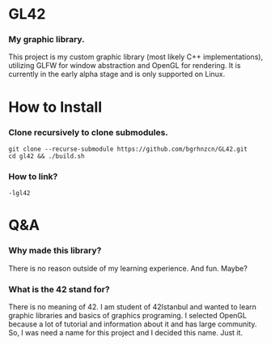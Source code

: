 # GL42
### My graphic library.

This project is my custom graphic library (most likely C++ implementations), utilizing GLFW for window abstraction and OpenGL for rendering. It is currently in the early alpha stage and is only supported on Linux.

# How to Install

### Clone recursively to clone submodules.

	git clone --recurse-submodule https://github.com/bgrhnzcn/GL42.git
	cd gl42 && ./build.sh

### How to link?

	-lgl42

# Q&A
### Why made this library?

There is no reason outside of my learning experience. And fun. Maybe?

### What is the 42 stand for?

There is no meaning of 42. I am student of 42Istanbul and wanted to learn graphic libraries and basics of graphics programing. I selected OpenGL because a lot of tutorial and information about it and has large community. So, I was need a name for this project and I decided this name. Just it.
